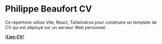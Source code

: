 # Philippe Beaufort CV

Ce répertoire utilise Vite, React, Tailwindcss pour construire un template de CV qui est déployé sur un serveur Web personnel.

[[**Lien CV**]](https://cv.beaufort.dev/)
